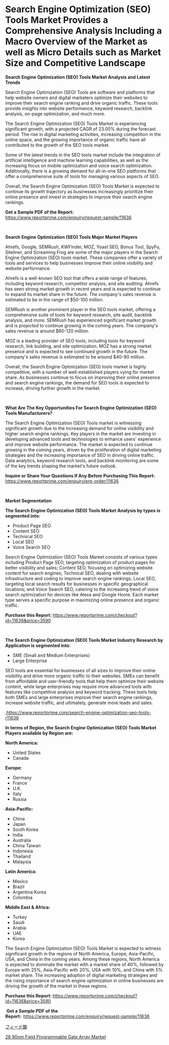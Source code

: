 <p><h1>Search Engine Optimization (SEO) Tools Market Provides a Comprehensive Analysis Including a Macro Overview of the Market as well as Micro Details such as Market Size and Competitive Landscape</h1></p><p><strong>Search Engine Optimization (SEO) Tools Market Analysis and Latest Trends</strong></p>
<p><p>Search Engine Optimization (SEO) Tools are software and platforms that help website owners and digital marketers optimize their websites to improve their search engine ranking and drive organic traffic. These tools provide insights into website performance, keyword research, backlink analysis, on-page optimization, and much more.</p><p>The Search Engine Optimization (SEO) Tools Market is experiencing significant growth, with a projected CAGR of 23.00% during the forecast period. The rise in digital marketing activities, increasing competition in the online space, and the growing importance of organic traffic have all contributed to the growth of the SEO tools market.</p><p>Some of the latest trends in the SEO tools market include the integration of artificial intelligence and machine learning capabilities, as well as the increasing focus on mobile optimization and voice search optimization. Additionally, there is a growing demand for all-in-one SEO platforms that offer a comprehensive suite of tools for managing various aspects of SEO.</p><p>Overall, the Search Engine Optimization (SEO) Tools Market is expected to continue its growth trajectory as businesses increasingly prioritize their online presence and invest in strategies to improve their search engine rankings.</p></p>
<p><strong>Get a Sample PDF of the Report:&nbsp;</strong> <a href="https://www.reportprime.com/enquiry/request-sample/11636">https://www.reportprime.com/enquiry/request-sample/11636</a></p>
<p>&nbsp;</p>
<p><strong>Search Engine Optimization (SEO) Tools Major Market Players</strong></p>
<p><p>Ahrefs, Google, SEMRush, KWFinder, MOZ, Yoast SEO, Bonus Tool, SpyFu, Siteliner, and Screaming Frog are some of the major players in the Search Engine Optimization (SEO) tools market. These companies offer a variety of tools and services to help businesses improve their online visibility and website performance.</p><p>Ahrefs is a well-known SEO tool that offers a wide range of features, including keyword research, competitor analysis, and site auditing. Ahrefs has seen strong market growth in recent years and is expected to continue to expand its market share in the future. The company's sales revenue is estimated to be in the range of $50-100 million.</p><p>SEMRush is another prominent player in the SEO tools market, offering a comprehensive suite of tools for keyword research, site audit, backlink analysis, and more. SEMRush has experienced significant market growth and is projected to continue growing in the coming years. The company's sales revenue is around $80-120 million.</p><p>MOZ is a leading provider of SEO tools, including tools for keyword research, link building, and site optimization. MOZ has a strong market presence and is expected to see continued growth in the future. The company's sales revenue is estimated to be around $40-80 million.</p><p>Overall, the Search Engine Optimization (SEO) tools market is highly competitive, with a number of well-established players vying for market share. As businesses continue to focus on improving their online presence and search engine rankings, the demand for SEO tools is expected to increase, driving further growth in the market.</p></p>
<p>&nbsp;</p>
<p><strong>What Are The Key Opportunities For Search Engine Optimization (SEO) Tools Manufacturers?</strong></p>
<p><p>The Search Engine Optimization (SEO) Tools market is witnessing significant growth due to the increasing demand for online visibility and higher search engine rankings. Key players in the market are investing in developing advanced tools and technologies to enhance users' experience and improve website performance. The market is expected to continue growing in the coming years, driven by the proliferation of digital marketing strategies and the increasing importance of SEO in driving online traffic. Data analytics, keyword research tools, and backlink monitoring are some of the key trends shaping the market's future outlook.</p></p>
<p><strong>Inquire or Share Your Questions If Any Before Purchasing This Report:</strong> <a href="https://www.reportprime.com/enquiry/pre-order/11636">https://www.reportprime.com/enquiry/pre-order/11636</a></p>
<p>&nbsp;</p>
<p><strong>Market Segmentation</strong></p>
<p><strong>The Search Engine Optimization (SEO) Tools Market Analysis by types is segmented into:</strong></p>
<p><ul><li>Product Page SEO</li><li>Content SEO</li><li>Technical SEO</li><li>Local SEO</li><li>Voice Search SEO</li></ul></p>
<p><p>Search Engine Optimization (SEO) Tools Market consists of various types including Product Page SEO, targeting optimization of product pages for better visibility and sales; Content SEO, focusing on optimizing website content for search engines; Technical SEO, dealing with website infrastructure and coding to improve search engine rankings; Local SEO, targeting local search results for businesses in specific geographical locations; and Voice Search SEO, catering to the increasing trend of voice search optimization for devices like Alexa and Google Home. Each market type serves a specific purpose in maximizing online presence and organic traffic.</p></p>
<p><strong>Purchase this Report:&nbsp;</strong><a href="https://www.reportprime.com/checkout?id=11636&price=3590">https://www.reportprime.com/checkout?id=11636&price=3590</a></p>
<p>&nbsp;</p>
<p><strong>The Search Engine Optimization (SEO) Tools Market Industry Research by Application is segmented into:</strong></p>
<p><ul><li>SME (Small and Medium Enterprises)</li><li>Large Enterprise</li></ul></p>
<p><p>SEO tools are essential for businesses of all sizes to improve their online visibility and drive more organic traffic to their websites. SMEs can benefit from affordable and user-friendly tools that help them optimize their website content, while large enterprises may require more advanced tools with features like competitive analysis and keyword tracking. These tools help both SMEs and large enterprises improve their search engine rankings, increase website traffic, and ultimately, generate more leads and sales.</p></p>
<p><a href="https://www.reportprime.com/search-engine-optimization-seo-tools-r11636">&nbsp;https://www.reportprime.com/search-engine-optimization-seo-tools-r11636</a></p>
<p><strong>In terms of Region, the Search Engine Optimization (SEO) Tools Market Players available by Region are:</strong></p>
<p>
    <p> <strong> North America: </strong>
        <ul>
            <li>United States</li>
            <li>Canada</li>
        </ul>
        </p> 
    <p> <strong> Europe: </strong>
        <ul>
            <li>Germany</li>
            <li>France</li>
            <li>U.K.</li>
            <li>Italy</li>
            <li>Russia</li>
        </ul>
        </p> 
    <p> <strong> Asia-Pacific: </strong>
        <ul>
            <li>China</li>
            <li>Japan</li>
            <li>South Korea</li>
            <li>India</li>
            <li>Australia</li>
            <li>China Taiwan</li>
            <li>Indonesia</li>
            <li>Thailand</li>
            <li>Malaysia</li>
        </ul>
        </p> 
    <p> <strong> Latin America: </strong>
        <ul>
            <li>Mexico</li>
            <li>Brazil</li>
            <li>Argentina Korea</li>
            <li>Colombia</li>
        </ul>
        </p> 
    <p> <strong> Middle East & Africa: </strong>
        <ul>
            <li>Turkey</li>
            <li>Saudi</li>
            <li>Arabia</li>
            <li>UAE</li>
            <li>Korea</li>
        </ul>
    </p>
    </p>
<p><p>The Search Engine Optimization (SEO) Tools Market is expected to witness significant growth in the regions of North America, Europe, Asia-Pacific, USA, and China in the coming years. Among these regions, North America is expected to dominate the market with a market share of 40%, followed by Europe with 25%, Asia-Pacific with 20%, USA with 10%, and China with 5% market share. The increasing adoption of digital marketing strategies and the rising importance of search engine optimization in online businesses are driving the growth of the market in these regions.</p></p>
<p><strong>Purchase this Report: </strong><a href="https://www.reportprime.com/checkout?id=11636&price=3590">https://www.reportprime.com/checkout?id=11636&price=3590</a></p>
<p>&nbsp;<strong>Get a Sample PDF of the Report:&nbsp;&nbsp;</strong><a href="https://www.reportprime.com/enquiry/request-sample/11636">https://www.reportprime.com/enquiry/request-sample/11636</a></p>
<p><strong></strong></p>
<p><p><a href="https://github.com/zekaoe592392/Market-Research-Report-List-1/blob/main/634314237425.md">フィード酸</a></p><p><a href="https://nifty-kite-d51.notion.site/28-90nm-Field-Programmable-Gate-Array-Market-Furnishes-Information-on-Market-Share-Market-Trends-a-258e0be098af4fddbefb27e6bb608d8b">28 90nm Field Programmable Gate Array Market</a></p></p>